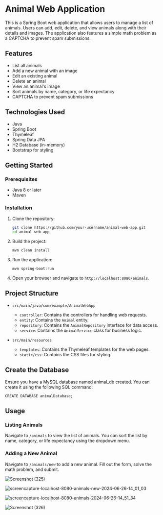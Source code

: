 # Animal Web Application

This is a Spring Boot web application that allows users to manage a list of animals. Users can add, edit, delete, and view animals along with their details and images. The application also features a simple math problem as a CAPTCHA to prevent spam submissions.

## Features

- List all animals
- Add a new animal with an image
- Edit an existing animal
- Delete an animal
- View an animal's image
- Sort animals by name, category, or life expectancy
- CAPTCHA to prevent spam submissions

## Technologies Used

- Java
- Spring Boot
- Thymeleaf
- Spring Data JPA
- H2 Database (in-memory)
- Bootstrap for styling

## Getting Started

### Prerequisites

- Java 8 or later
- Maven

### Installation

1. Clone the repository:

    ```bash
    git clone https://github.com/your-username/animal-web-app.git
    cd animal-web-app
    ```

2. Build the project:

    ```bash
    mvn clean install
    ```

3. Run the application:

    ```bash
    mvn spring-boot:run
    ```

4. Open your browser and navigate to `http://localhost:8080/animals`.

## Project Structure

- `src/main/java/com/example/AnimalWebApp`
  - `controller`: Contains the controllers for handling web requests.
  - `entity`: Contains the `Animal` entity.
  - `repository`: Contains the `AnimalRepository` interface for data access.
  - `service`: Contains the `AnimalService` class for business logic.

- `src/main/resources`
  - `templates`: Contains the Thymeleaf templates for the web pages.
  - `static/css`: Contains the CSS files for styling.
 
## Create the Database
Ensure you have a MySQL database named animal_db created. You can create it using the following SQL command:
```
CREATE DATABASE animalDatabase;
```

## Usage

### Listing Animals

Navigate to `/animals` to view the list of animals. You can sort the list by name, category, or life expectancy using the dropdown menu.

### Adding a New Animal

Navigate to `/animals/new` to add a new animal. Fill out the form, solve the math problem, and submit.


![Screenshot (325)](https://github.com/poojatajane18/AnimalWebApp/assets/92642653/37b7fd9a-72f1-460f-8302-115ff1e1391e)

![screencapture-localhost-8080-animals-new-2024-06-26-14_01_03](https://github.com/poojatajane18/AnimalWebApp/assets/92642653/87ef547b-4cfc-45f3-aaeb-0d3ccf4e0142)

![screencapture-localhost-8080-animals-2024-06-26-14_51_34](https://github.com/poojatajane18/AnimalWebApp/assets/92642653/1902ac69-19f7-43dc-888c-4a8824754413)

![Screenshot (326)](https://github.com/poojatajane18/AnimalWebApp/assets/92642653/35379dc3-83d5-4554-9b6b-2efdd289ee06)
